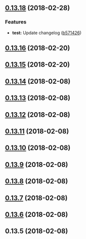 <a name="0.13.18"></a>
## [0.13.18](https://github.com/Uiseguys/ng-bs-redux-boilerplate/compare/v0.13.16...v0.13.18) (2018-02-28)


### Features

* **test:** Update changelog ([b571426](https://github.com/Uiseguys/ng-bs-redux-boilerplate/commit/b571426))



<a name="0.13.16"></a>
## [0.13.16](https://github.com/Uiseguys/ng-bs-redux-boilerplate/compare/v0.13.15...v0.13.16) (2018-02-20)



<a name="0.13.15"></a>
## [0.13.15](https://github.com/Uiseguys/ng-bs-redux-boilerplate/compare/v0.13.14...v0.13.15) (2018-02-20)



<a name="0.13.14"></a>
## [0.13.14](https://github.com/Uiseguys/ng-bs-redux-boilerplate/compare/v0.13.13...v0.13.14) (2018-02-08)



<a name="0.13.13"></a>
## [0.13.13](https://github.com/Uiseguys/ng-bs-redux-boilerplate/compare/v0.13.12...v0.13.13) (2018-02-08)



<a name="0.13.12"></a>
## [0.13.12](https://github.com/Uiseguys/ng-bs-redux-boilerplate/compare/v0.13.11...v0.13.12) (2018-02-08)



<a name="0.13.11"></a>
## [0.13.11](https://github.com/Uiseguys/ng-bs-redux-boilerplate/compare/v0.13.10...v0.13.11) (2018-02-08)



<a name="0.13.10"></a>
## [0.13.10](https://github.com/Uiseguys/ng-bs-redux-boilerplate/compare/v0.13.9...v0.13.10) (2018-02-08)



<a name="0.13.9"></a>
## [0.13.9](https://github.com/Uiseguys/ng-bs-redux-boilerplate/compare/v0.13.8...v0.13.9) (2018-02-08)



<a name="0.13.8"></a>
## [0.13.8](https://github.com/Uiseguys/ng-bs-redux-boilerplate/compare/v0.13.7...v0.13.8) (2018-02-08)



<a name="0.13.7"></a>
## [0.13.7](https://github.com/Uiseguys/ng-bs-redux-boilerplate/compare/v0.13.6...v0.13.7) (2018-02-08)



<a name="0.13.6"></a>
## [0.13.6](https://github.com/Uiseguys/ng-bs-redux-boilerplate/compare/v0.13.5...v0.13.6) (2018-02-08)



<a name="0.13.5"></a>
## 0.13.5 (2018-02-08)




